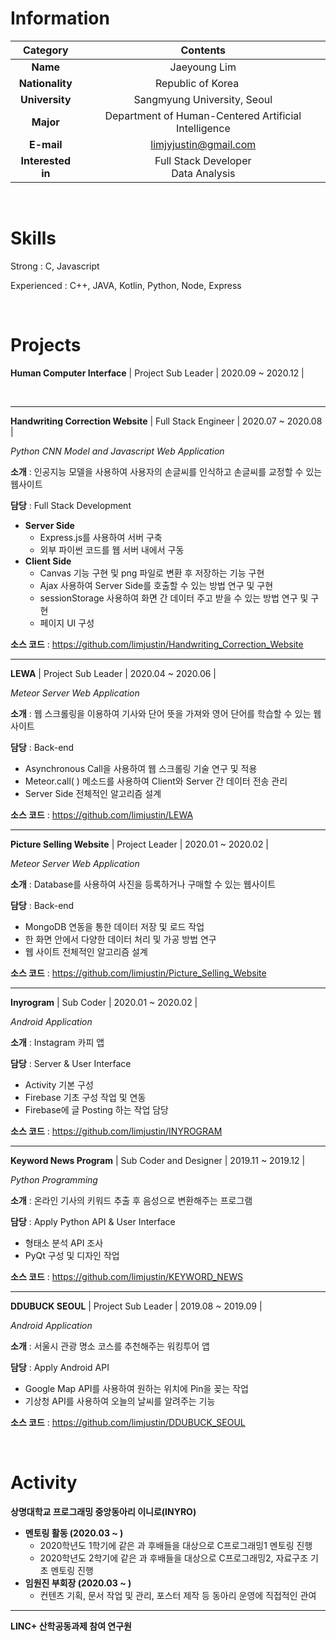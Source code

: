 # Information

|     Category      |                           Contents                           |
| :---------------: | :----------------------------------------------------------: |
|     **Name**      |                         Jaeyoung Lim                         |
|  **Nationality**  | Republic of Korea <img src="https://user-images.githubusercontent.com/55044278/94357776-aa97ab80-00d6-11eb-8793-a3d6b1636c57.PNG" height = "15px"> |
|  **University**   |                 Sangmyung University, Seoul                  |
|     **Major**     |     Department of Human-Centered Artificial Intelligence     |
|    **E-mail**     |                    limjyjustin@gmail.com                     |
| **Interested in** |           Full Stack Developer</br> Data Analysis            |

</br>



# Skills

Strong : C, Javascript

Experienced : C++, JAVA, Kotlin, Python, Node, Express

<br/>



# Projects

**Human Computer Interface** | Project Sub Leader | 2020.09 ~ 2020.12 |

<br>

----------

**Handwriting Correction Website** | Full Stack Engineer | 2020.07 ~ 2020.08 |

*Python CNN Model and Javascript Web Application*

**소개** : 인공지능 모델을 사용하여 사용자의 손글씨를 인식하고 손글씨를 교정할 수 있는 웹사이트

**담당** : Full Stack Development

- **Server Side**
  - Express.js를 사용하여 서버 구축
  - 외부 파이썬 코드를 웹 서버 내에서 구동
- **Client Side**
  - Canvas 기능 구현 및 png 파일로 변환 후 저장하는 기능 구현
  - Ajax 사용하여 Server Side를 호출할 수 있는 방법 연구 및 구현
  - sessionStorage 사용하여 화면 간 데이터 주고 받을 수 있는 방법 연구 및 구현
  - 페이지 UI 구성

**소스 코드** : https://github.com/limjustin/Handwriting_Correction_Website

----------

**LEWA** | Project Sub Leader | 2020.04 ~ 2020.06 |

*Meteor Server Web Application*

**소개** : 웹 스크롤링을 이용하여 기사와 단어 뜻을 가져와 영어 단어를 학습할 수 있는 웹사이트

**담당** : Back-end

- Asynchronous Call을 사용하여 웹 스크롤링 기술 연구 및 적용
- Meteor.call( ) 메소드를 사용하여 Client와 Server 간 데이터 전송 관리
- Server Side 전체적인 알고리즘 설계

**소스 코드** : https://github.com/limjustin/LEWA

----------

**Picture Selling Website** | Project Leader | 2020.01 ~ 2020.02 |

*Meteor Server Web Application*

**소개** : Database를 사용하여 사진을 등록하거나 구매할 수 있는 웹사이트

**담당** : Back-end

- MongoDB 연동을 통한 데이터 저장 및 로드 작업
- 한 화면 안에서 다양한 데이터 처리 및 가공 방법 연구
- 웹 사이트 전체적인 알고리즘 설계

**소스 코드** : https://github.com/limjustin/Picture_Selling_Website

----------

**Inyrogram** | Sub Coder | 2020.01 ~ 2020.02 |

*Android Application*

**소개** : Instagram 카피 앱

**담당** : Server & User Interface

- Activity 기본 구성
- Firebase 기초 구성 작업 및 연동
- Firebase에 글 Posting 하는 작업 담당

**소스 코드** : https://github.com/limjustin/INYROGRAM

----------

**Keyword News Program** | Sub Coder and Designer | 2019.11 ~ 2019.12 |

*Python Programming*

**소개** : 온라인 기사의 키워드 추출 후 음성으로 변환해주는 프로그램

**담당** : Apply Python API & User Interface

- 형태소 분석 API 조사
- PyQt 구성 및 디자인 작업

**소스 코드** : https://github.com/limjustin/KEYWORD_NEWS

----------

**DDUBUCK SEOUL** | Project Sub Leader | 2019.08 ~ 2019.09 |

*Android Application*

**소개** : 서울시 관광 명소 코스를 추천해주는 워킹투어 앱

**담당** : Apply Android API

- Google Map API를 사용하여 원하는 위치에 Pin을 꽂는 작업
- 기상청 API를 사용하여 오늘의 날씨를 알려주는 기능

**소스 코드** : https://github.com/limjustin/DDUBUCK_SEOUL

<br/>



# Activity

**상명대학교 프로그래밍 중앙동아리 이니로(INYRO)**

- **멘토링 활동 (2020.03 ~ )**
  - 2020학년도 1학기에 같은 과 후배들을 대상으로 C프로그래밍1 멘토링 진행
  - 2020학년도 2학기에 같은 과 후배들을 대상으로 C프로그래밍2, 자료구조 기초 멘토링 진행
- **임원진 부회장 (2020.03 ~ )**
  - 컨텐츠 기획, 문서 작업 및 관리, 포스터 제작 등 동아리 운영에 직접적인 관여

----------

**LINC+ 산학공동과제 참여 연구원**